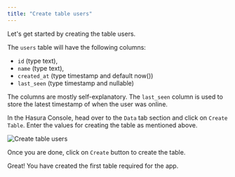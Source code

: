 ```yaml
---
title: "Create table users"
---
```


Let's get started by creating the table users.

The `users` table will have the following columns:

- `id` (type text), 
- `name` (type text), 
- `created_at` (type timestamp and default now())
- `last_seen` (type timestamp and nullable)

The columns are mostly self-explanatory. The `last_seen` column is used to store the latest timestamp of when the user was online.

In the Hasura Console, head over to the `Data` tab section and click on `Create Table`. Enter the values for creating the table as mentioned above.

![Create table users](https://storage.googleapis.com/graphql-engine-cdn.hasura.io/learn-hasura/assets/graphql-hasura/create-table-users.png)

Once you are done, click on `Create` button to create the table.

Great! You have created the first table required for the app.